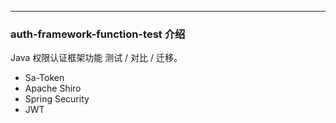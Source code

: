

---

### auth-framework-function-test 介绍

Java 权限认证框架功能 测试 / 对比 / 迁移。

- Sa-Token 
- Apache Shiro 
- Spring Security
- JWT


